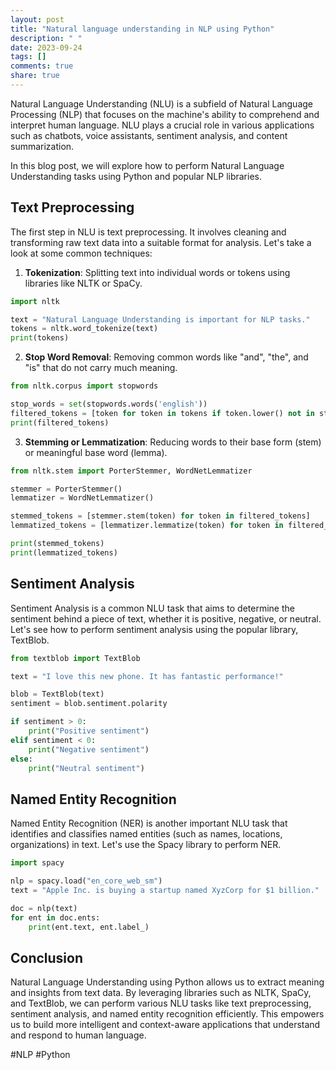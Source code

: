 ```yaml
---
layout: post
title: "Natural language understanding in NLP using Python"
description: " "
date: 2023-09-24
tags: []
comments: true
share: true
---
```


Natural Language Understanding (NLU) is a subfield of Natural Language Processing (NLP) that focuses on the machine's ability to comprehend and interpret human language. NLU plays a crucial role in various applications such as chatbots, voice assistants, sentiment analysis, and content summarization.

In this blog post, we will explore how to perform Natural Language Understanding tasks using Python and popular NLP libraries.

## Text Preprocessing
The first step in NLU is text preprocessing. It involves cleaning and transforming raw text data into a suitable format for analysis. Let's take a look at some common techniques:

1. **Tokenization**: Splitting text into individual words or tokens using libraries like NLTK or SpaCy.

```python
import nltk

text = "Natural Language Understanding is important for NLP tasks."
tokens = nltk.word_tokenize(text)
print(tokens)
```

2. **Stop Word Removal**: Removing common words like "and", "the", and "is" that do not carry much meaning.

```python
from nltk.corpus import stopwords

stop_words = set(stopwords.words('english'))
filtered_tokens = [token for token in tokens if token.lower() not in stop_words]
print(filtered_tokens)
```

3. **Stemming or Lemmatization**: Reducing words to their base form (stem) or meaningful base word (lemma).

```python
from nltk.stem import PorterStemmer, WordNetLemmatizer

stemmer = PorterStemmer()
lemmatizer = WordNetLemmatizer()

stemmed_tokens = [stemmer.stem(token) for token in filtered_tokens]
lemmatized_tokens = [lemmatizer.lemmatize(token) for token in filtered_tokens]

print(stemmed_tokens)
print(lemmatized_tokens)
```

## Sentiment Analysis
Sentiment Analysis is a common NLU task that aims to determine the sentiment behind a piece of text, whether it is positive, negative, or neutral. Let's see how to perform sentiment analysis using the popular library, TextBlob.

```python
from textblob import TextBlob

text = "I love this new phone. It has fantastic performance!"

blob = TextBlob(text)
sentiment = blob.sentiment.polarity

if sentiment > 0:
    print("Positive sentiment")
elif sentiment < 0:
    print("Negative sentiment")
else:
    print("Neutral sentiment")
```

## Named Entity Recognition
Named Entity Recognition (NER) is another important NLU task that identifies and classifies named entities (such as names, locations, organizations) in text. Let's use the Spacy library to perform NER.

```python
import spacy

nlp = spacy.load("en_core_web_sm")
text = "Apple Inc. is buying a startup named XyzCorp for $1 billion."

doc = nlp(text)
for ent in doc.ents:
    print(ent.text, ent.label_)
```

## Conclusion
Natural Language Understanding using Python allows us to extract meaning and insights from text data. By leveraging libraries such as NLTK, SpaCy, and TextBlob, we can perform various NLU tasks like text preprocessing, sentiment analysis, and named entity recognition efficiently. This empowers us to build more intelligent and context-aware applications that understand and respond to human language.

#NLP #Python